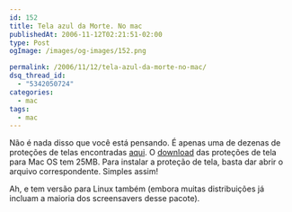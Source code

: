 ```yaml
---
id: 152
title: Tela azul da Morte. No mac
publishedAt: 2006-11-12T02:21:51-02:00
type: Post
ogImage: /images/og-images/152.png

permalink: /2006/11/12/tela-azul-da-morte-no-mac/
dsq_thread_id:
  - "5342050724"
categories:
  - mac
tags:
  - mac
---
```

Não é nada disso que você está pensando. É apenas uma de dezenas de proteções de telas encontradas [aqui](http://www.jwz.org/xscreensaver/). O [download](http://www.jwz.org/xscreensaver/xscreensaver-5.01.dmg) das proteções de tela para Mac OS tem 25MB. Para instalar a proteção de tela, basta dar abrir o arquivo correspondente. Simples assim!

Ah, e tem versão para Linux também (embora muitas distribuições já incluam a maioria dos screensavers desse pacote).
